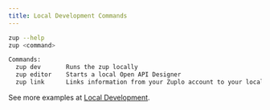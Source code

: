 ```yaml
---
title: Local Development Commands
---
```


```bash
zup --help
zup <command>

Commands:
  zup dev       Runs the zup locally
  zup editor    Starts a local Open API Designer
  zup link      Links information from your Zuplo account to your local machine
```

See more examples at [Local Development](../articles/local-development.md).
